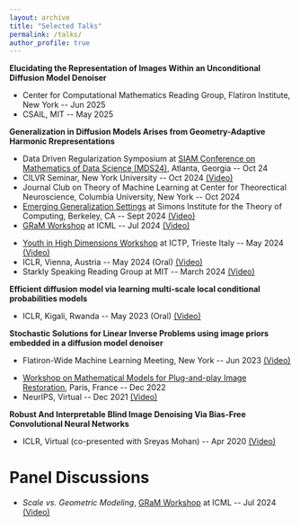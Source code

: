 ```yaml
---
layout: archive
title: "Selected Talks"
permalink: /talks/
author_profile: true
---
```



**Elucidating the Representation of Images Within an Unconditional Diffusion Model Denoiser**
<!-- June 2025 - our lab meeting-->
- Center for Computational Mathematics Reading Group, Flatiron Institute, New York -- Jun 2025
- CSAIL, MIT -- May 2025

<!--**image priors**
- My defense public talk
- NYU CDS graduate seminar-->

**Generalization in Diffusion Models Arises from Geometry-Adaptive Harmonic Rrepresentations**
- Data Driven Regularization Symposium at <a href="https://www.siam.org/conferences-events/past-event-archive/mds24/" target="_blank">SIAM Conference on Mathematics of Data Science (MDS24)</a>, Atlanta, Georgia -- Oct 24
- CILVR Seminar, New York University -- Oct 2024 <a href="https://stream.nyu.edu/media/CILVR%20Seminar%3A%209th%20October%2C%202024/1_gfw3hwob" target="_blank">(Video)</a>
- Journal Club on Theory of Machine Learning at Center for Theorectical Neuroscience, Columbia University, New York -- Oct 2024
- <a href="https://simons.berkeley.edu/workshops/emerging-generalization-settings" target="_blank">Emerging Generalization Settings</a> at Simons Institute for the Theory of Computing, Berkeley, CA -- Sept 2024 <a href="https://www.youtube.com/watch?v=BsX3FzIPVDQ" target="_blank">(Video)<a>
- <a href="https://gram-workshop.github.io/" target="_blank">GRaM Workshop</a> at ICML -- Jul 2024 <a href="https://slideslive.com/39022248/generalization-in-diffusion-models-arises-from-geometryadaptive-harmonic-representations?ref=speaker-23489" target="_blank">(Video)</a>
<!-- FI internal workshop on diffusion model and representation correspondence -->
<!-- Luca’s lab meeting -->
- <a href="https://indico.ictp.it/event/10478" target="_blank">Youth in High Dimensions Workshop</a> at ICTP, Trieste Italy -- May 2024 <a href="https://www.youtube.com/watch?v=zMmFgy2mXz8&list=PLRwcSE2bmyByAJzy0cvK-Fgp_WZ4qm6U0&index=5" target="_blank">(Video)</a>
- ICLR, Vienna, Austria -- May 2024 (Oral) <a href="https://slideslive.com/embed/presentation/39020004?js_embed_version=3&embed_init_token=eyJhbGciOiJIUzI1NiJ9.eyJpYXQiOjE3MTYxMzg1MDMsImV4cCI6MTcxNjI2ODEwMywidSI6eyJ1dWlkIjoiNWY1OTY5ZDEtYzM4Yy00OTM1LTgwZmUtMTU3ODg5MTJjNTI3IiwiaSI6bnVsbCwiZSI6bnVsbCwibSI6ZmFsc2V9LCJkIjoiaWNsci5jYyJ9.tWfuMfKLTH8AhUqoZimG0tMYm3_YCO4G1Up7fKvo_qA&embed_parent_url=https%3A%2F%2Ficlr.cc%2Fvirtual%2F2024%2Fsession%2F15088" target="_blank">(Video)</a>
- Starkly Speaking Reading Group at MIT -- March 2024 <a href="https://www.youtube.com/watch?v=V_t6QppPbwQ" target="_blank">(Video)</a>
<!-- FI workshop on diffusion- generalization -->

**Efficient diffusion model via learning multi-scale local conditional probabilities models**
- ICLR, Kigali, Rwanda -- May 2023 (Oral) <a href="https://iclr.cc/virtual/2023/poster/10971" target="_blank">(Video)</a>

**Stochastic Solutions for Linear Inverse Problems using image priors embedded in a diffusion model denoiser**
- Flatiron-Wide Machine Learning Meeting, New York -- Jun 2023 <a href="https://www.youtube.com/watch?v=24IukBNPJLw" target="_blank">(Video)</a>
<!--Lightening talk on universal inverse for incoming grad students - 2021-->
- <a href="https://gdr-mia.math.cnrs.fr/events/pnpworkshop/" target="_blank">Workshop on Mathematical Models for Plug-and-play Image Restoration</a>, Paris, France -- Dec 2022
- NeurIPS, Virtual -- Dec 2021 <a href="https://slideslive.com/38969052/stochastic-solutions-for-linear-inverse-problems-using-the-prior-implicit-in-a-denoiser?ref=speaker-23489" target="_blank">(Video)</a>

<!--**Bias-free deep neural network denoisers act like adaptive linear projections onto the local tangent plane of the image manifold**-->
**Robust And Interpretable Blind Image Denoising Via Bias-Free Convolutional Neural Networks**
- ICLR, Virtual (co-presented with Sreyas Mohan) -- Apr 2020 <a href="https://iclr.cc/virtual_2020/poster_HJlSmC4FPS.html" target="_blank">(Video)</a>



# Panel Discussions
- *Scale vs. Geometric Modeling*, <a href="https://gram-workshop.github.io/" target="_blank">GRaM Workshop</a> at ICML -- Jul 2024 <a href="https://slideslive.com/39022251/gram-panel-discussion?ref=speaker-23489" target="_blank">(Video)</a>
